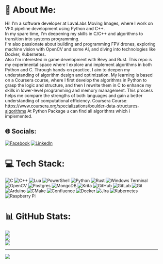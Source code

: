 # 💫 About Me:
Hi! I'm a software developer at LavaLabs Moving Images, where I work on VFX pipeline development using Python and C++. <br>In my spare time, I'm deepening my skills in C/C++ and algorithms to transition into systems programming. <br>I'm also passionate about building and programming FPV drones, exploring machine vision with OpenCV and some AI, and diving into technologies like Docker, Kubernetes.<br>Also I'm interested in game development with Bevy and Rust.
This repo is my experimental space where I explore and implement algorithms in both Python and C. Through hands-on practice, I aim to deepen my understanding of algorithm design and optimization.
My learning is based on a Coursera course, where I first develop the algorithms in Python to grasp the logic and structure, and then I rewrite them in C to enhance my skills in lower-level 
programming and memory management. This process helps me compare the strengths of both languages and gain a better understanding of computational efficiency.
Coursera Course: https://www.coursera.org/specializations/boulder-data-structures-algorithms
At Python Package u can find all algorithms which i implemented. 


## 🌐 Socials:
[![Facebook](https://img.shields.io/badge/Facebook-%231877F2.svg?logo=Facebook&logoColor=white)](https://facebook.com/https://www.artstation.com/nordopolo) [![LinkedIn](https://img.shields.io/badge/LinkedIn-%230077B5.svg?logo=linkedin&logoColor=white)](https://linkedin.com/in/https://www.linkedin.com/in/vitalii-kens-103456162/) 

# 💻 Tech Stack:
![C](https://img.shields.io/badge/c-%2300599C.svg?style=for-the-badge&logo=c&logoColor=white) ![C++](https://img.shields.io/badge/c++-%2300599C.svg?style=for-the-badge&logo=c%2B%2B&logoColor=white) ![Lua](https://img.shields.io/badge/lua-%232C2D72.svg?style=for-the-badge&logo=lua&logoColor=white) ![PowerShell](https://img.shields.io/badge/PowerShell-%235391FE.svg?style=for-the-badge&logo=powershell&logoColor=white) ![Python](https://img.shields.io/badge/python-3670A0?style=for-the-badge&logo=python&logoColor=ffdd54) ![Rust](https://img.shields.io/badge/rust-%23000000.svg?style=for-the-badge&logo=rust&logoColor=white) ![Windows Terminal](https://img.shields.io/badge/Windows%20Terminal-%234D4D4D.svg?style=for-the-badge&logo=windows-terminal&logoColor=white) ![OpenCV](https://img.shields.io/badge/opencv-%23white.svg?style=for-the-badge&logo=opencv&logoColor=white) ![Postgres](https://img.shields.io/badge/postgres-%23316192.svg?style=for-the-badge&logo=postgresql&logoColor=white) ![MongoDB](https://img.shields.io/badge/MongoDB-%234ea94b.svg?style=for-the-badge&logo=mongodb&logoColor=white) ![Krita](https://img.shields.io/badge/Krita-203759?style=for-the-badge&logo=krita&logoColor=EEF37B) ![GitHub](https://img.shields.io/badge/github-%23121011.svg?style=for-the-badge&logo=github&logoColor=white) ![GitLab](https://img.shields.io/badge/gitlab-%23181717.svg?style=for-the-badge&logo=gitlab&logoColor=white) ![Git](https://img.shields.io/badge/git-%23F05033.svg?style=for-the-badge&logo=git&logoColor=white) ![Arduino](https://img.shields.io/badge/-Arduino-00979D?style=for-the-badge&logo=Arduino&logoColor=white) ![CMake](https://img.shields.io/badge/CMake-%23008FBA.svg?style=for-the-badge&logo=cmake&logoColor=white) ![Confluence](https://img.shields.io/badge/confluence-%23172BF4.svg?style=for-the-badge&logo=confluence&logoColor=white) ![Docker](https://img.shields.io/badge/docker-%230db7ed.svg?style=for-the-badge&logo=docker&logoColor=white) ![Jira](https://img.shields.io/badge/jira-%230A0FFF.svg?style=for-the-badge&logo=jira&logoColor=white) ![Kubernetes](https://img.shields.io/badge/kubernetes-%23326ce5.svg?style=for-the-badge&logo=kubernetes&logoColor=white) ![Raspberry Pi](https://img.shields.io/badge/-RaspberryPi-C51A4A?style=for-the-badge&logo=Raspberry-Pi)
# 📊 GitHub Stats:
![](https://github-readme-stats.vercel.app/api?username=vike41&theme=dark&hide_border=true&include_all_commits=true&count_private=true)<br/>
![](https://github-readme-streak-stats.herokuapp.com/?user=vike41&theme=dark&hide_border=true)<br/>
![](https://github-readme-stats.vercel.app/api/top-langs/?username=vike41&theme=dark&hide_border=true&include_all_commits=true&count_private=true&layout=compact)

---
[![](https://visitcount.itsvg.in/api?id=vike41&icon=0&color=0)](https://visitcount.itsvg.in)

<!-- Proudly created with GPRM ( https://gprm.itsvg.in ) -->


